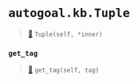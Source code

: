 # `autogoal.kb.Tuple`

> [📝](https://github.com/autogal/autogoal/blob/master/autogoal/kb/_data.py#L507)
> `Tuple(self, *inner)`

### `get_tag`

> [📝](https://github.com/autogoal/autogoal/blob/master/autogoal/kb/_data.py#L283)
> `get_tag(self, tag)`

